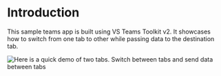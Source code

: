 # Introduction
This sample teams app is built using VS Teams Toolkit v2. It showcases how to switch from one tab to other while passing data to the destination tab. 

![Here is a quick demo of two tabs. Switch between tabs and send data between tabs](https://dev-to-uploads.s3.amazonaws.com/uploads/articles/u2pjrmpaq20kwp5dwoe1.gif)
